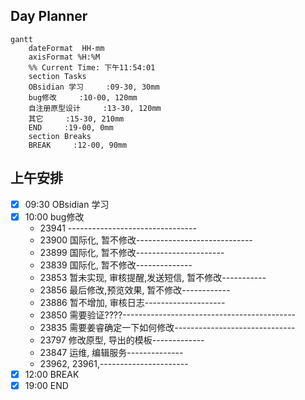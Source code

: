 ## Day Planner
```mermaid
gantt
    dateFormat  HH-mm
    axisFormat %H:%M
    %% Current Time: 下午11:54:01
    section Tasks
    OBsidian 学习     :09-30, 30mm
    bug修改     :10-00, 120mm
    自注册原型设计     :13-30, 120mm
    其它     :15-30, 210mm
    END     :19-00, 0mm
    section Breaks
    BREAK     :12-00, 90mm
```

## 上午安排
- [x] 09:30 OBsidian 学习
- [x] 10:00 bug修改
	- 23941 --------------------------------
	- 23900 国际化, 暂不修改-----------------------------
	- 23899 国际化, 暂不修改----------------------
	- 23839 国际化, 暂不修改--------------
	- 23853 暂未实现, 审核提醒,发送短信, 暂不修改-----------
	- 23856 最后修改,预览效果, 暂不修改------------
	- 23886 暂不增加, 审核日志--------------------
	- 23850 需要验证????-------------------------------------------
	- 23835 需要姜睿确定一下如何修改------------------------------
	- 23797 修改原型, 导出的模板-------------
	- 23847 运维, 编辑服务--------------
	- 23962, 23961,----------------------
- [x] 12:00 BREAK
- [x] 19:00 END
